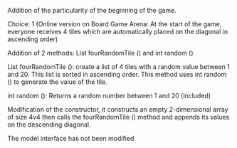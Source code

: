 Addition of the particularity of the beginning of the game.

Choice: 1 (Online version on Board Game Arena: At the start of the game, everyone receives 4 tiles which are automatically placed on the diagonal in ascending order)

Addition of 2 methods: List <Tile> fourRandomTile () and int random ()

List <Tile> fourRandomTile (): create a list of 4 tiles with a random value between 1 and 20. This list is sorted in ascending order. This method uses int random () to generate the value of the tile.

int random (): Returns a random number between 1 and 20 (included)

Modification of the constructor, it constructs an empty 2-dimensional array of size 4v4 then calls the fourRandomTile () method and appends its values on the descending diagonal.

The model interface has not been modified